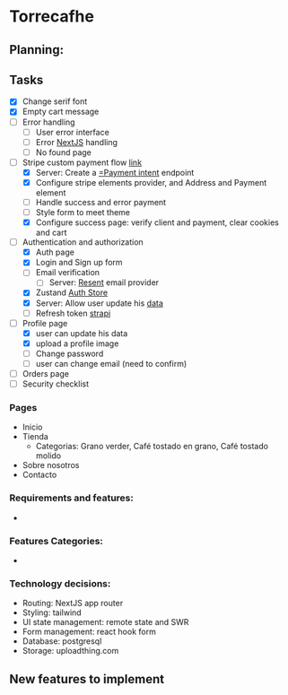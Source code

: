 # Torrecafhe

## Planning:

## Tasks

- [x] Change serif font
- [x] Empty cart message
- [ ] Error handling
  - [ ] User error interface
  - [ ] Error [NextJS](https://nextjs.org/docs/app/api-reference/file-conventions/error) handling
  - [ ] No found page
- [ ] Stripe custom payment flow [link](https://docs.stripe.com/payments/quickstart?client=react)
  - [x] Server: Create a [ =Payment intent](https://docs.stripe.com/api/payment_intents) endpoint
  - [x] Configure stripe elements provider, and Address and Payment element
  - [ ] Handle success and error payment
  - [ ] Style form to meet theme
  - [x] Configure success page: verify client and payment, clear cookies and cart
- [ ] Authentication and authorization
  - [x] Auth page
  - [x] Login and Sign up form
  - [ ] Email verification
    - [ ] Server: [Resent](https://market.strapi.io/providers/strapi-provider-email-resend) email provider
  - [x] Zustand [Auth Store](https://doichevkostia.dev/blog/authentication-store-with-zustand/)
  - [x] Server: Allow user update his [data](https://youtu.be/2ZwiiY6tnmw)
  - [ ] Refresh token [strapi](https://strapi.io/blog/how-to-create-a-refresh-token-feature-in-your-strapi-application)
- [ ] Profile page
  - [x] user can update his data
  - [x] upload a profile image
  - [ ] Change password
  - [ ] user can change email (need to confirm)
- [ ] Orders page
- [ ] Security checklist

### Pages

- Inicio
- Tienda
  - Categorias: Grano verder, Café tostado en grano, Café tostado molido
- Sobre nosotros
- Contacto

### Requirements and features:

-

### Features Categories:

-

### Technology decisions:

- Routing: NextJS app router
- Styling: tailwind
- UI state management: remote state and SWR
- Form management: react hook form
- Database: postgresql
- Storage: uploadthing.com

## New features to implement
